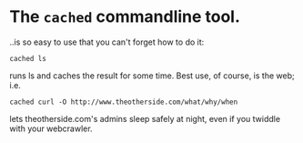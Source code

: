 # The `cached` commandline tool.

..is so easy to use that you can't forget how to do it:

    cached ls
  
runs ls and caches the result for some time. Best use, of course, 
is the web; i.e.

    cached curl -O http://www.theotherside.com/what/why/when

lets theotherside.com's admins sleep safely at night, even if you twiddle with your webcrawler.
